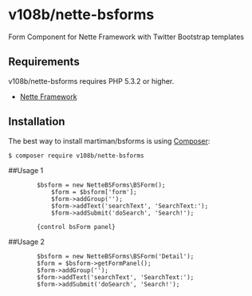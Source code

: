 v108b/nette-bsforms
======
Form Component for Nette Framework with Twitter Bootstrap templates


Requirements
------------

v108b/nette-bsforms requires PHP 5.3.2 or higher.

- [Nette Framework](https://github.com/nette/nette)


Installation
------------

The best way to install martiman/bsforms is using  [Composer](http://getcomposer.org/):

```sh
$ composer require v108b/nette-bsforms
```


##Usage 1
```
		$bsform = new NetteBSForms\BSForm();
        	$form = $bsform['form'];
        	$form->addGroup('');
        	$form->addText('searchText', 'SearchText:');
        	$form->addSubmit('doSearch', 'Search!');
        
		{control bsForm panel}
```

##Usage 2
```
		$bsform = new NetteBSForms\BSForm('Detail');
		$form = $bsform->getFormPanel();
		$form->addGroup('');
		$form->addText('searchText', 'SearchText:');
		$form->addSubmit('doSearch', 'Search!');
```

